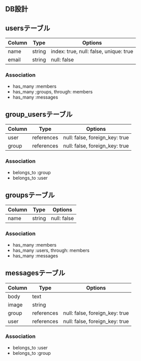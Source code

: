 ## DB設計

## usersテーブル
|Column|Type|Options|
|------|----|-------|
|name|string|index: true, null: false, unique: true|
|email|string|null: false|

### Association
- has_many :members
- has_many ;groups, through: members
- has_many :messages



## group_usersテーブル
|Column|Type|Options|
|------|----|-------|
|user|references|null: false, foreign_key: true|
|group|references|null: false, foreign_key: true|

### Association
- belongs_to :group
- belongs_to :user


## groupsテーブル
|Column|Type|Options|
|------|----|-------|
|name|string|null: false|

### Association
- has_many :members
- has_many :users, through: members
- has_many :messages


## messagesテーブル
|Column|Type|Options|
|------|----|-------|
|body|text||
|image|string||
|group|references|null: false, foreign_key: true|
|user|references|null: false, foreign_key: true|

### Association
- belongs_to :user
- belongs_to :group
